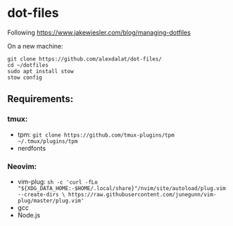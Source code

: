 # dot-files

Following https://www.jakewiesler.com/blog/managing-dotfiles

On a new machine:
```
git clone https://github.com/alexdalat/dot-files/
cd ~/dotfiles
sudo apt install stow
stow config
```

## Requirements:

### tmux:
 - tpm: `git clone https://github.com/tmux-plugins/tpm ~/.tmux/plugins/tpm`
 - nerdfonts

### Neovim:
 - vim-plug: `sh -c 'curl -fLo "${XDG_DATA_HOME:-$HOME/.local/share}"/nvim/site/autoload/plug.vim --create-dirs \
       https://raw.githubusercontent.com/junegunn/vim-plug/master/plug.vim'`
 - gcc
 - Node.js
